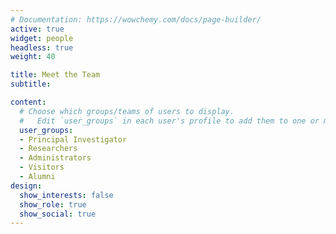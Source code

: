 ```yaml
---
# Documentation: https://wowchemy.com/docs/page-builder/
active: true
widget: people
headless: true
weight: 40

title: Meet the Team
subtitle:

content:
  # Choose which groups/teams of users to display.
  #   Edit `user_groups` in each user's profile to add them to one or more of these groups.
  user_groups:
  - Principal Investigator
  - Researchers
  - Administrators
  - Visitors
  - Alumni
design:
  show_interests: false
  show_role: true
  show_social: true
---
```

